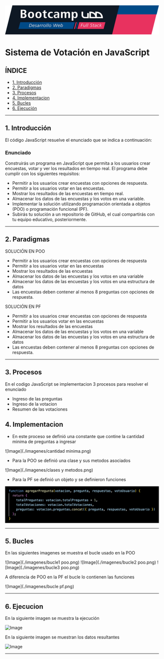 ![Banner](./imagenes/UDD.png) 

# Sistema de Votación en JavaScript

## **ÍNDICE**

* [1. Introducción](#1-introduccion)
* [2. Paradigmas](#2-paradigmas)
* [3. Procesos](#3-procesos)
* [4. Implementacion](#4-implementacion)
* [5. Bucles](#5-bucles)
* [6. Ejecución](#6-ejecucion)

****

## 1. Introducción

El código JavaScript resuelve el enunciado que se indica a continuación:

### Enunciado ###

Construirás un programa en JavaScript que permita a los usuarios crear encuestas, votar y ver los resultados en tiempo real. El programa debe cumplir con los siguientes requisitos:

- Permitir a los usuarios crear encuestas con opciones de respuesta.
- Permitir a los usuarios votar en las encuestas.
- Mostrar los resultados de las encuestas en tiempo real.
- Almacenar los datos de las encuestas y los votos en una variable.
- Implementar la solución utilizando programación orientada a objetos (POO) o programación funcional (PF).
- Subirás tu solución a un repositorio de GitHub, el cual compartirás con tu equipo educativo, posteriormente.

****

## 2. Paradigmas

SOLUCIÓN EN POO
- Permitir a los usuarios crear encuestas con opciones de respuesta
- Permitir a los usuarios votar en las encuestas
- Mostrar los resultados de las encuestas
- Almacenar los datos de las encuestas y los votos en una variable
- Almacenar los datos de las encuestas y los votos en una estructura de datos
- Las encuestas deben contener al menos 8 preguntas con opciones de respuesta.

SOLUCIÓN EN PF
- Permitir a los usuarios crear encuestas con opciones de respuesta
- Permitir a los usuarios votar en las encuestas
- Mostrar los resultados de las encuestas
- Almacenar los datos de las encuestas y los votos en una variable
- Almacenar los datos de las encuestas y los votos en una estructura de datos
- Las encuestas deben contener al menos 8 preguntas con opciones de respuesta.

****

## 3. Procesos

En el codigo JavaScript se implementacion 3 procesos para resolver el enunciado

- Ingreso de las preguntas
- Ingreso de la votacion
- Resumen de las votaciones

## 4. Implementacion

- En este proceso se definió una constante que contine la cantidad minima de preguntas a ingresar

![Image](./imagenes/cantidad minima.png) 

- Para la POO se definió una clase y sus metodos asociados

![Image](./imagenes/clases y metodos.png) 

- Para la PF se definió un objeto y se definieron funciones

![Image](./imagenes/objetos.png) 

****

## 5. Bucles

En las siguientes imagenes se muestra el bucle usado en la POO

![Image](./imagenes/bucle1 poo.png) 
![Image](./imagenes/bucle2 poo.png) 
![Image](./imagenes/bucle3 poo.png) 

A diferencia de POO en la PF el bucle lo contienen las funciones

![Image](./imagenes/bucle pf.png) 

****

## 6. Ejecucion

En la siguiente imagen se muestra la ejecución 

![Image](./imagenes/EjecucionPseudocodigo.png) 

En la siguiente imagen se muestran los datos resultantes

![Image](./imagenes/DespliegueResultadoFiinal.png) 

****

